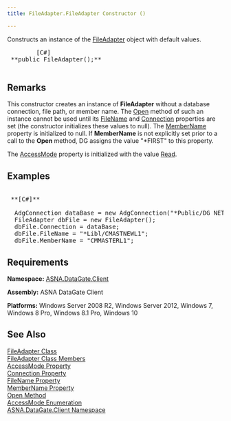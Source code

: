 ```yaml
---
title: FileAdapter.FileAdapter Constructor ()

---
```


Constructs an instance of the [FileAdapter](file-adapter-class.html) object with default values.
<pre class="syntax">
        <span class="lang">[C#]</span>
 **public FileAdapter();** 
      </pre>


## Remarks

This constructor creates an instance of **FileAdapter** without a database connection, file path, or member name. The [ Open](file-adapter-class-open-method.html) method of such an instance cannot be used until its [ FileName](file-adapter-class-file-name-property.html) and [Connection](file-adapter-class-connection-property.html) properties are set (the constructor initializes these values to null). The [ MemberName](file-adapter-class-member-name-property.html) property is initialized to null. If **MemberName** is not explicitly set prior to a call to the **Open** method, DG assigns the value "*FIRST" to this property.

The [AccessMode](file-adapter-class-access-mode-property.html) property is initialized with the value [Read](access-mode-enumeration.html). 
## Examples

<pre class="OH_CodeSnippetContainerCode">
        <span class="lang">
 **[C#]** 
        </span>
  AdgConnection dataBase = new AdgConnection("*Public/DG NET IBM i");
  FileAdapter dbFile = new FileAdapter();
  dbFile.Connection = dataBase;
  dbFile.FileName = "*Libl/CMASTNEWL1";
  dbFile.MemberName = "CMMASTERL1";</pre>

## Requirements

**Namespace:** [ASNA.DataGate.Client](datagate-client-namespace.html) 

**Assembly:** ASNA DataGate Client

**Platforms:** Windows Server 2008 R2, Windows Server 2012, Windows 7, Windows 8 Pro, Windows 8.1 Pro, Windows 10
## See Also

[FileAdapter Class](file-adapter-class.html) <br /> [FileAdapter Class Members](file-adapter-members.html) <br /> [AccessMode Property](file-adapter-class-access-mode-property.html) <br /> [Connection Property](file-adapter-class-connection-property.html) <br /> [FileName Property](file-adapter-class-file-name-property.html) <br /> [MemberName Property](file-adapter-class-member-name-property.html) <br /> [Open Method](file-adapter-class-open-method.html) <br /> [AccessMode Enumeration](access-mode-enumeration.html) <br /> [ASNA.DataGate.Client Namespace](datagate-client-namespace.html) 
